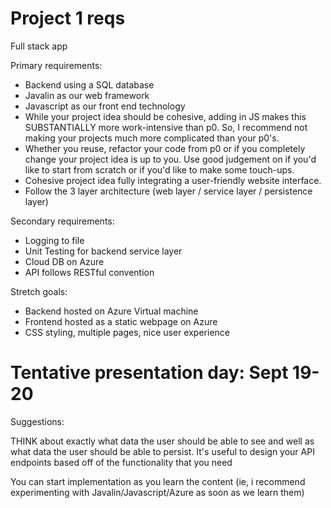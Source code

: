 # Project 1 reqs

Full stack app

Primary requirements:

- Backend using a SQL database
- Javalin as our web framework
- Javascript as our front end technology
- While your project idea should be cohesive, adding in JS makes this SUBSTANTIALLY more work-intensive than p0. So, I recommend not making your projects much more complicated than your p0's.
- Whether you reuse, refactor your code from p0 or if you completely change your project idea is up to you. Use good judgement on if you'd like to start from scratch or if you'd like to make some touch-ups.
- Cohesive project idea fully integrating a user-friendly website interface.
- Follow the 3 layer architecture (web layer / service layer / persistence layer)

Secondary requirements:
- Logging to file
- Unit Testing for backend service layer
- Cloud DB on Azure
- API follows RESTful convention

Stretch goals:
- Backend hosted on Azure Virtual machine
- Frontend hosted as a static webpage on Azure
- CSS styling, multiple pages, nice user experience

# Tentative presentation day: Sept 19-20

Suggestions:

THINK about exactly what data the user should be able to see and well as what data the user should be able to persist. It's useful to design your API endpoints based off of the functionality that you need

You can start implementation as you learn the content (ie, i recommend experimenting with Javalin/Javascript/Azure as soon as we learn them)